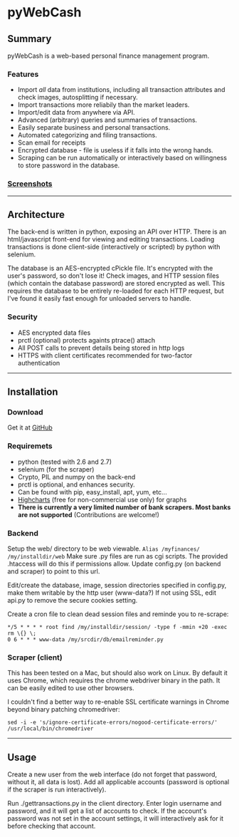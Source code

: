 # pyWebCash

## Summary

pyWebCash is a web-based personal finance management program.

### Features

 * Import _all_ data from institutions, including all transaction attributes
   and check images, autosplitting if necessary.
 * Import transactions more reliabily than the market leaders.
 * Import/edit data from anywhere via API.
 * Advanced (arbitrary) queries and summaries of transactions.
 * Easily separate business and personal transactions.
 * Automated categorizing and filing transactions.
 * Scan email for receipts
 * Encrypted database - file is useless if it falls into the wrong hands.
 * Scraping can be run automatically or interactively based on willingness to
   store password in the database.

### [Screenshots](http://sixpak.org/pywebcash/screenshots.html)

 ---

## Architecture

The back-end is written in python, exposing an API over HTTP.  There is an
html/javascript front-end for viewing and editing transactions.  Loading
transactions is done client-side (interactively or scripted) by python with
selenium.

The database is an AES-encrypted cPickle file.  It's encrypted with the
user's password, so don't lose it!  Check images, and HTTP session files
(which contain the database password) are stored encrypted as well.  This
requires the database to be entirely re-loaded for each HTTP request, but
I've found it easily fast enough for unloaded servers to handle.

### Security

 * AES encrypted data files
 * prctl (optional) protects againts ptrace() attach
 * All POST calls to prevent details being stored in http logs
 * HTTPS with client certificates recommended for two-factor authentication

 ---

## Installation

### Download

Get it at [GitHub](https://github.com/vincebusam/pyWebCash)

### Requiremets

 * python (tested with 2.6 and 2.7)
 * selenium (for the scraper)
 * Crypto, PIL and numpy on the back-end
 * prctl is optional, and enhances security.
 * Can be found with pip, easy_install, apt, yum, etc...
 * [Highcharts](http://www.highcharts.com/) (free for non-commercial use only) for graphs
 * __There is currently a very limited number of bank scrapers.  Most banks
   are not supported__ (Contributions are welcome!)

### Backend

Setup the web/ directory to be web viewable.
`Alias /myfinances/ /my/installdir/web`
Make sure .py files are run as cgi scripts.  The provided .htaccess will do
this if permissions allow.  Update config.py (on backend and scraper) to
point to this url.

Edit/create the database, image, session directories specified in config.py,
make them writable by the http user (www-data?)
If not using SSL, edit api.py to remove the secure cookies setting.

Create a cron file to clean dead session files and reminde you to re-scrape:

    */5 * * * * root find /my/installdir/session/ -type f -mmin +20 -exec rm \{} \;
    0 6 * * * www-data /my/srcdir/db/emailreminder.py

### Scraper (client)

This has been tested on a Mac, but should also work on Linux.  By default it
uses Chrome, which requires the chrome webdriver binary in the path.  It
can be easily edited to use other browsers.

I couldn't find a better way to re-enable SSL certificate warnings in Chrome
beyond binary patching chromedriver:

`sed -i -e 's/ignore-certificate-errors/nogood-certificate-errors/' /usr/local/bin/chromedriver`

 ---

## Usage

Create a new user from the web interface (do not forget that password,
without it, all data is lost).  Add all applicable accounts
(password is optional if the scraper is run interactively).

Run ./gettransactions.py in the client directory.  Enter login username and
password, and it will get a list of accounts to check.  If the account's
password was not set in the account settings, it will interactively ask
for it before checking that account.
